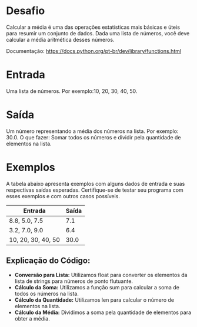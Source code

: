 # Desafio
Calcular a média é uma das operações estatísticas mais básicas e úteis para resumir um conjunto de dados. 
Dada uma lista de números, você deve calcular a média aritmética desses números.

Documentação: <link>https://docs.python.org/pt-br/dev/library/functions.html</link>

# Entrada
Uma lista de números. Por exemplo:10, 20, 30, 40, 50.

# Saída
Um número representando a média dos números na lista. Por exemplo: 30.0. 
O que fazer: Somar todos os números e dividir pela quantidade de elementos na lista.

# Exemplos
A tabela abaixo apresenta exemplos com alguns dados de entrada e suas respectivas saídas esperadas. 
Certifique-se de testar seu programa com esses exemplos e com outros casos possíveis.

| Entrada	| Saída |
| - | - |
| 8.8, 5.0, 7.5	| 7.1 |
| 3.2, 7.0, 9.0 | 6.4 |
| 10, 20, 30, 40, 50 | 30.0 |

## Explicação do Código: 
* <b>Conversão para Lista:</b> Utilizamos float para converter os elementos da lista de strings para números de ponto flutuante.
* <b>Cálculo da Soma:</b> Utilizamos a função sum para calcular a soma de todos os números na lista.
* <b>Cálculo da Quantidade:</b> Utilizamos len para calcular o número de elementos na lista.
* <b>Cálculo da Média:</b> Dividimos a soma pela quantidade de elementos para obter a média.
